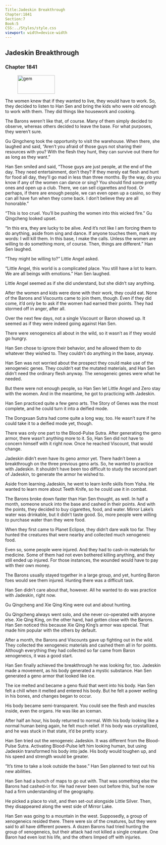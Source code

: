 ```yaml
---
Title:Jadeskin Breakthrough 
Chapter:1841 
Section:7 
Book:5 
CSS:../Styles/style.css 
viewport: width=device-width
---
```

  
## Jadeskin Breakthrough
### Chapter 1841
  
<figure>
	<img src="../Images/gem.gif" alt="gem" id="gem" width="120" height="60" />
</figure>
  

  
The women knew that if they wanted to live, they would have to work. So, they decided to listen to Han Sen and bring the kids who were old enough to work with them. They did things like housework and cooking.

The Barons weren’t like that, of course. Many of them simply decided to observe, whereas others decided to leave the base. For what purposes, they weren’t sure.

Gu Qingcheng took the opportunity to visit the warehouse. When there, she laughed and said, “Aren’t you afraid of those guys not sharing their resources with you? With the flesh they hunt, they can survive out there for as long as they want.”

Han Sen smiled and said, “Those guys are just people, at the end of the day. They need entertainment, don’t they? If they merely eat flesh and hunt for food all day, they’ll go mad in less than three months. By the way, do you know if any of the women can dance or sing? You should find some pretty ones and open up a club. There, we can sell cigarettes and food. Or perhaps, if there are enough people, we can even open up a casino, so they can all have fun when they come back. I don’t believe they are all honorable.”

“This is too cruel. You’ll be pushing the women into this wicked fire.” Gu Qingcheng looked upset.

“In this era, they are lucky to be alive. And it’s not like I am forcing them to do anything, aside from sing and dance. If anyone touches them, mark my words: I will kill them. In this base, I make the calls. Unless the women are willing to do something more, of course. Then, things are different.” Han Sen laughed.

“They might be willing to?” Little Angel asked.

“Little Angel, this world is a complicated place. You still have a lot to learn. We are all beings with emotions.” Han Sen laughed.

Little Angel seemed as if she did understand, but she didn’t say anything.

After the women and kids were done with their work, they could eat. None of the Barons and Viscounts came to join them, though. Even if they did come, it’d only be to ask if the women had earned their points. They had stormed off in anger, after all.

Over the next few days, not a single Viscount or Baron showed up. It seemed as if they were indeed going against Han Sen.

There were xenogeneics all about in the wild, so it wasn’t as if they would go hungry.

Han Sen chose to ignore their behavior, and he allowed them to do whatever they wished to. They couldn’t do anything in the base, anyway.

Han Sen was not worried about the prospect they could make use of the xenogeneic genes. They couldn’t eat the mutated materials, and Han Sen didn’t need the ordinary flesh anyway. The xenogeneic genes were what he needed.

But there were not enough people, so Han Sen let Little Angel and Zero stay with the women. And in the meantime, he got to practicing with Jadeskin.

Han Sen practiced quite a few geno arts. The Story of Genes was the most complete, and he could turn it into a deified mode.

The Dongxuan Sutra had come quite a long way, too. He wasn’t sure if he could take it to a deified mode yet, though.

There was only one part to the Blood-Pulse Sutra. After generating the geno armor, there wasn’t anything more to it. So, Han Sen did not have to concern himself with it right now. Once he reached Viscount, that would change.

Jadeskin didn’t even have its geno armor yet. There hadn’t been a breakthrough on the three previous geno arts. So, he wanted to practice with Jadeskin. It shouldn’t have been too difficult to study the second part of Jadeskin, to generate the armor he wished to.

Aside from learning Jadeskin, he went to learn knife skills from Yisha. He wanted to learn more about Teeth Knife, so he could use it in combat.

The Barons broke down faster than Han Sen thought, as well. In half a month, someone snuck into the base and cashed in their points. And with the points, they decided to buy cigarettes, food, and water. Mirror Lake’s water was drinkable, but it didn’t taste good. So, more people were willing to purchase water than they were food.

When they first came to Planet Eclipse, they didn’t dare walk too far. They hunted the creatures that were nearby and collected much xenogeneic food.

Even so, some people were injured. And they had to cash-in materials for medicine. Some of them had not even bothered killing anything, and they still ended up injured. For those instances, the wounded would have to pay with their own money.

The Barons usually stayed together in a large group, and yet, hunting Baron foes would see them injured. Hunting there was a difficult task.

Han Sen didn’t care about that, however. All he wanted to do was practice with Jadeskin, right now.

Gu Qingcheng and Xie Qing King were out and about hunting.

Gu Qingcheng always went solo, and she never co-operated with anyone else. Xie Qing King, on the other hand, had gotten close with the Barons. Han Sen noticed this because Xie Qing King’s armor was special. That made him popular with the others by default.

After a month, the Barons and Viscounts gave up fighting out in the wild. They collected the xenogeneic materials and cashed them all in for points. Although everything they had collected so far came from Baron xenogeneics, it was a good start.

Han Sen finally achieved the breakthrough he was looking for, too. Jadeskin made a movement, as his body generated a mystic substance. Han Sen generated a geno armor that looked like ice.

The ice melted and became a geno fluid that went into his body. Han Sen felt a chill when it melted and entered his body. But he felt a power welling in his bones, and changes began to occur.

His body became semi-transparent. You could see the flesh and muscles inside, even the organs. He was like an iceman.

After half an hour, his body returned to normal. With his body looking like a normal human being again, he felt much relief. If his body was crystallized, and he was stuck in that state, it’d be pretty scary.

Han Sen tried out the xenogeneic Jadeskin. It was different from the Blood-Pulse Sutra. Activating Blood-Pulse left him looking human, but using Jadeskin transformed his body into jade. His body would toughen up, and his speed and strength would be greater.

“It’s time to take a look outside the base.” Han Sen planned to test out his new abilities.

Han Sen had a bunch of maps to go out with. That was something else the Barons had cashed-in for. He had never been out before this, but he now had a firm understanding of the geography.

He picked a place to visit, and then set-out alongside Little Silver. Then, they disappeared along the west side of Mirror Lake.

Han Sen was going to a mountain in the west. Supposedly, a group of xenogeneics resided there. There were six of the creatures, but they were said to all have different powers. A dozen Barons had tried hunting the group of xenogeneics, but their attack had not killed a single creature. One Baron had even lost his life, and the others limped off with injuries.